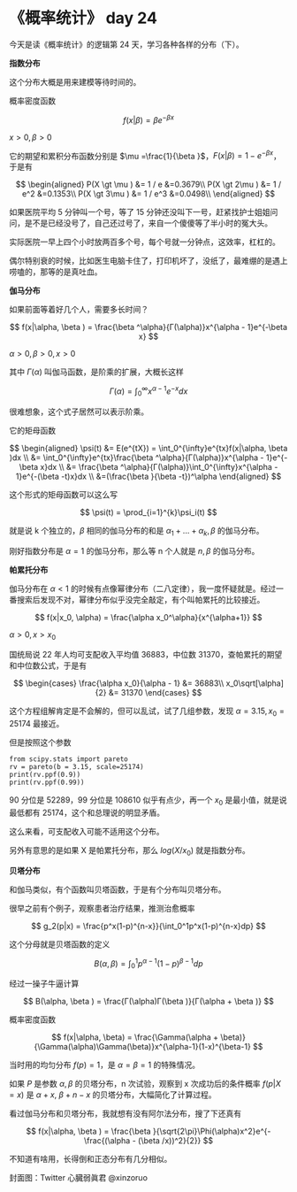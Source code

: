 # 《概率统计》 day 24

今天是读《概率统计》的逻辑第 24 天，学习各种各样的分布（下）。

**指数分布**

这个分布大概是用来建模等待时间的。

概率密度函数

$$
f(x|\beta) = \beta e^{-\beta x}
$$

$x \gt 0, \beta \gt 0$

它的期望和累积分布函数分别是 $\mu =\frac{1}{\beta }$，$F(x|\beta ) = 1 - e^{-\beta x}$，于是有

$$
\begin{aligned}
P(X \gt \mu )  &= 1 / e   &=0.3679\\
P(X \gt 2\mu ) &= 1 / e^2 &=0.1353\\
P(X \gt 3\mu ) &= 1 / e^3 &=0.0498\\
\end{aligned}
$$

如果医院平均 5 分钟叫一个号，等了 15 分钟还没叫下一号，赶紧找护士姐姐问问，是不是已经没号了，自己还过号了，来自一个傻傻等了半小时的冤大头。

实际医院一早上四个小时放两百多个号，每个号就一分钟点，这效率，杠杠的。

偶尔特别衰的时候，比如医生电脑卡住了，打印机坏了，没纸了，最难绷的是遇上唠嗑的，那等的是真吐血。

**伽马分布**

如果前面等着好几个人，需要多长时间？

$$
f(x|\alpha, \beta ) = \frac{\beta ^\alpha}{Γ(\alpha)}x^{\alpha - 1}e^{-\beta x}
$$

$\alpha \gt 0, \beta \gt 0, x \gt 0$

其中 $Γ(\alpha)$ 叫伽马函数，是阶乘的扩展，大概长这样

$$
Γ(\alpha) = \int_0^{\infty}x^{\alpha-1}e^{-x}dx
$$

很难想象，这个式子居然可以表示阶乘。

它的矩母函数

$$
\begin{aligned}
\psi(t) &= E(e^{tX}) = \int_0^{\infty}e^{tx}f(x|\alpha, \beta )dx \\
&= \int_0^{\infty}e^{tx}\frac{\beta ^\alpha}{Γ(\alpha)}x^{\alpha - 1}e^{-\beta x}dx \\
&= \frac{\beta ^\alpha}{Γ(\alpha)}\int_0^{\infty}x^{\alpha - 1}e^{-(\beta -t)x}dx \\
&=(\frac{\beta }{\beta -t})^\alpha
\end{aligned}
$$

这个形式的矩母函数可以这么写

$$
\psi(t) = \prod_{i=1}^{k}\psi_i(t)
$$

就是说 k 个独立的，$\beta$  相同的伽马分布的和是 $\alpha_1 + ... + \alpha_k, \beta$ 的伽马分布。

刚好指数分布是 $\alpha = 1$ 的伽马分布，那么等 n 个人就是 $n, \beta$ 的伽马分布。

**帕累托分布**

伽马分布在 $\alpha \lt 1$ 的时候有点像幂律分布（二八定律），我一度怀疑就是。经过一番搜索后发现不对，幂律分布似乎没完全敲定，有个叫帕累托的比较接近。

$$
f(x|x_0, \alpha) = \frac{\alpha x_0^\alpha}{x^{\alpha+1}}
$$

$\alpha \gt 0, x \gt x_0$

国统局说 22 年人均可支配收入平均值 36883，中位数 31370，查帕累托的期望和中位数公式，于是有

$$
\begin{cases}
\frac{\alpha x_0}{\alpha - 1} &= 36883\\
x_0\sqrt[\alpha]{2} &= 31370
\end{cases}
$$

这个方程组解肯定是不会解的，但可以乱试，试了几组参数，发现 $\alpha = 3.15, x_0 = 25174$ 最接近。

但是按照这个参数

```
from scipy.stats import pareto
rv = pareto(b = 3.15, scale=25174)
print(rv.ppf(0.9))
print(rv.ppf(0.99))
```

90 分位是 52289，99 分位是 108610 似乎有点少，再一个 $x_0$ 是最小值，就是说最低都有 25174，这个和总理说的明显矛盾。

这么来看，可支配收入可能不适用这个分布。

另外有意思的是如果 X 是帕累托分布，那么 $log(X/x_0)$ 就是指数分布。

**贝塔分布**

和伽马类似，有个函数叫贝塔函数，于是有个分布叫贝塔分布。

<!-- 这个分布用来建模概率， -->

很早之前有个例子，观察患者治疗结果，推测治愈概率

$$
g_2(p|x) = \frac{p^x(1-p)^{n-x}}{\int_0^1p^x(1-p)^{n-x}dp}
$$

这个分母就是贝塔函数的定义

$$
Β(\alpha, \beta) = \int_0^1p^{\alpha-1}(1-p)^{\beta-1}dp
$$

经过一操子牛逼计算

$$
Β(\alpha, \beta ) = \frac{Γ(\alpha)Γ(\beta )}{Γ(\alpha + \beta )}
$$

概率密度函数

$$
f(x|\alpha, \beta) = \frac{\Gamma(\alpha + \beta)}{\Gamma(\alpha)\Gamma(\beta)}x^{\alpha-1}(1-x)^{\beta-1}
$$

当时用的均匀分布 $f(p) = 1$，是 $\alpha=\beta=1$ 的特殊情况。

如果 $P$ 是参数 $\alpha, \beta$ 的贝塔分布，n 次试验，观察到 x 次成功后的条件概率 $f(p|X=x)$ 是 $\alpha + x$, $\beta  + n - x$ 的贝塔分布，大幅简化了计算过程。

看过伽马分布和贝塔分布，我就想有没有阿尔法分布，搜了下还真有

$$
f(x|\alpha, \beta ) = \frac{\beta }{\sqrt{2\pi}\Phi(\alpha)x^2}e^{-\frac{(\alpha - (\beta /x))^2}{2}}
$$

不知道有啥用，长得倒和正态分布有几分相似。

封面图：Twitter 心臓弱眞君 @xinzoruo